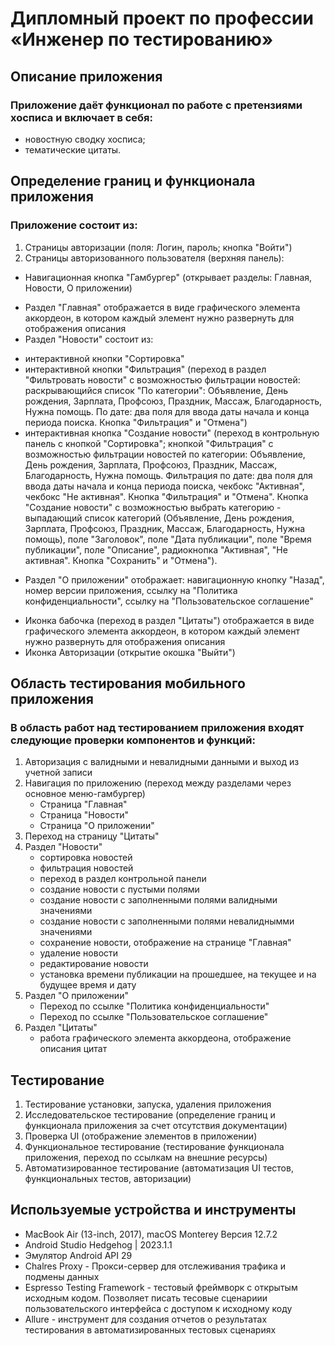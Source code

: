 # Дипломный проект по профессии «Инженер по тестированию»

## Описание приложения

### Приложение даёт функционал по работе с претензиями хосписа и включает в себя:

- новостную сводку хосписа;
- тематические цитаты.

## Определение границ и функционала приложения

### Приложение состоит из:

1. Cтраницы авторизации (поля: Логин, пароль; кнопка "Войти")
2. Cтраницы авторизованного пользователя (верхняя панель):

- Навигационная кнопка "Гамбургер" (открывает разделы: Главная, Новости, О приложении)

* Раздел "Главная" отображается в виде графического элемента аккордеон, в котором каждый элемент нужно развернуть для отображения описания
* Раздел "Новости" состоит из:

- интерактивной кнопки "Сортировка"
- интерактивной кнопки "Фильтрация" (переход в раздел "Фильтровать новости" с возможностью фильтрации новостей: раскрывающийся список "По категории": Объявление, День рождения, Зарплата, Профсоюз, Праздник, Массаж, Благодарность, Нужна помощь. По дате: два поля для ввода даты начала и конца периода поиска. Кнопка "Фильтрация" и "Отмена")
- интерактивная кнопка "Создание новости" (переход в контрольную панель с кнопкой "Сортировка"; кнопкой "Фильтрация" с возможностью фильтрации новостей по категории: Объявление, День рождения, Зарплата, Профсоюз, Праздник, Массаж, Благодарность, Нужна помощь. Фильтрация по дате: два поля для ввода даты начала и конца периода поиска, чекбокс "Активная", чекбокс "Не активная". Кнопка "Фильтрация" и "Отмена". Кнопка "Создание новости" с возможностью выбрать категорию - выпадающий список категорий (Объявление, День рождения, Зарплата, Профсоюз, Праздник, Массаж, Благодарность, Нужна помощь), поле "Заголовок", поле "Дата публикации", поле "Время публикации", поле "Описание", радиокнопка "Активная", "Не активная". Кнопка "Сохранить" и "Отмена").

* Раздел "О приложении" отображает: навигационную кнопку "Назад", номер версии приложения, ссылку на "Политика конфиденциальности", ссылку на "Пользовательское соглашение"

- Иконка бабочка (переход в раздел "Цитаты") отображается в виде графического элемента аккордеон, в котором каждый элемент нужно развернуть для отображения описания
- Иконка Авторизации (открытие окошка "Выйти")

## Область тестирования мобильного приложения

### В область работ над тестированием приложения входят следующие проверки компонентов и функций:

1. Авторизация с валидными и невалидными данными и выход из учетной записи
2. Навигация по приложению (переход между разделами через основное меню-гамбургер)
   - Страница "Главная"
   - Страница "Новости"
   - Страница "О приложении"
3. Переход на страницу "Цитаты"
4. Раздел "Новости"
   - сортировка новостей
   - фильтрация новостей
   - переход в раздел контрольной панели
   - создание новости с пустыми полями
   - создание новости с заполненными полями валидными значениями
   - создание новости с заполненными полями невалиднымми значениями
   - сохранение новости, отображение на странице "Главная"
   - удаление новости
   - редактирование новости
   - установка времени публикации на прошедшее, на текущее и на будущее время и дату
5. Раздел "О приложении"
   - Переход по ссылке "Политика конфиденциальности"
   - Переход по ссылке "Пользовательское соглашение"
6. Раздел "Цитаты"
   - работа графического элемента аккордеона, отображение описания цитат

## Тестирование

1. Тестирование установки, запуска, удаления приложения
2. Исследовательское тестирование (определение границ и функционала приложения за счет отсутствия документации)
3. Проверка UI (отображение элементов в приложении)
4. Функциональное тестирование (тестирование функционала приложения, переход по ссылкам на внешние ресурсы)
5. Автоматизированное тестирование (автоматизация UI тестов, функциональных тестов, авторизации)

## Используемые устройства и инструменты

- MacBook Air (13-inch, 2017), macOS Monterey Версия 12.7.2
- Android Studio Hedgehog | 2023.1.1
- Эмулятор Android API 29
- Chalres Proxy - Прокси-сервер для отслеживания трафика и подмены данных
- Espresso Testing Framework - тестовый фреймворк с открытым исходным кодом. Позволяет писать тесовые сценариии пользовательского интерфейса с доступом к исходному коду
- Allure - инструмент для создания отчетов о результатах тестирования в автоматизированных тестовых сценариях
